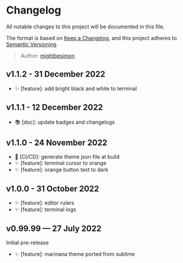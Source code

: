# Changelog

All notable changes to this project will be documented in this file.

The format is based on [Keep a Changelog](https://keepachangelog.com/en/1.0.0/),
and this project adheres to [Semantic Versioning](https://semver.org/spec/v2.0.0.html).

> Author: [mightbesimon](https://github.com/mightbesimon)

## v1.1.2 - 31 December 2022

- ✨ [feature]: add bright black and white to terminal

## v1.1.1 - 12 December 2022

- 📚 [doc]: update badges and changelogs

## v1.1.0 - 24 November 2022

- 🚀 [CI/CD]: generate theme json file at build
- ✨ [feature]: terminal cursor to orange
- ✨ [feature]: orange button text to dark

## v1.0.0 - 31 October 2022

- ✨ [feature]: editor rulers
- ✨ [feature]: terminal logs

## v0.99.99 — 27 July 2022

Initial pre-release

- ✨ [feature]: marinana theme ported from sublime
